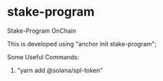 # stake-program
Stake-Program OnChain



This is developed using "anchor init stake-program"; 

Some Useful Commands:
1. "yarn add @solana/spl-token"
